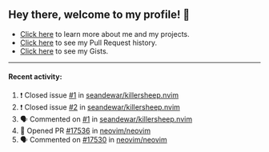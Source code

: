 ## Hey there, welcome to my profile! 👋

- [Click here](https://seandewar.github.io/) to learn more about me and my projects.
- [Click here](https://github.com/search?p=1&q=author%3Aseandewar+is%3Apr) to see my Pull Request history.
- [Click here](https://gist.github.com/seandewar) to see my Gists.

---

#### Recent activity:

<!--START_SECTION:activity-->
1. ❗️ Closed issue [#1](https://github.com/seandewar/killersheep.nvim/issues/1) in [seandewar/killersheep.nvim](https://github.com/seandewar/killersheep.nvim)
2. ❗️ Closed issue [#2](https://github.com/seandewar/killersheep.nvim/issues/2) in [seandewar/killersheep.nvim](https://github.com/seandewar/killersheep.nvim)
3. 🗣 Commented on [#1](https://github.com/seandewar/killersheep.nvim/issues/1) in [seandewar/killersheep.nvim](https://github.com/seandewar/killersheep.nvim)
4. 💪 Opened PR [#17536](https://github.com/neovim/neovim/pull/17536) in [neovim/neovim](https://github.com/neovim/neovim)
5. 🗣 Commented on [#17530](https://github.com/neovim/neovim/issues/17530) in [neovim/neovim](https://github.com/neovim/neovim)
<!--END_SECTION:activity-->
